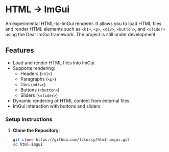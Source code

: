 # HTML -> ImGui

An experimental HTML-to-ImGui renderer. It allows you to load HTML files and render HTML elements such as `<h1>`, `<p>`, `<div>`, `<button>`, and `<slider>` using the Dear ImGui framework. The project is still under development

## Features

- Load and render HTML files into ImGui.
- Supports rendering:
  - Headers (`<h1>`)
  - Paragraphs (`<p>`)
  - Divs (`<div>`)
  - Buttons (`<button>`)
  - Sliders (`<slider>`)
- Dynamic rendering of HTML content from external files.
- ImGui interaction with buttons and sliders.

### Setup Instructions

1. **Clone the Repository**:
   ```bash
   git clone https://github.com/lztossy/html-imgui.git
   cd html-imgui
